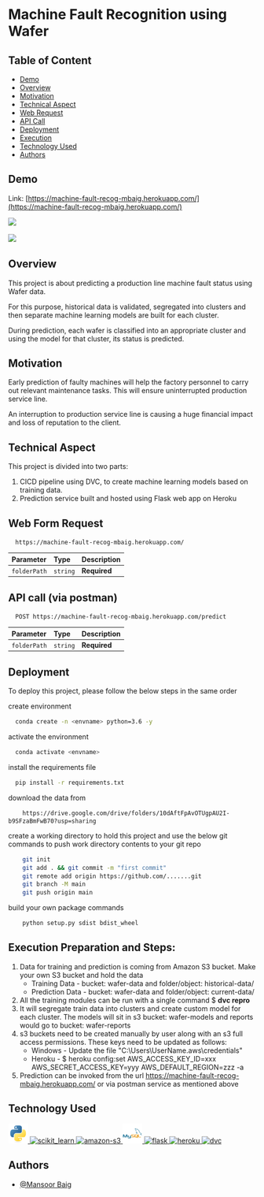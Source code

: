 
# Machine Fault Recognition using Wafer 

## Table of Content
  * [Demo](#demo)
  * [Overview](#overview)
  * [Motivation](#motivation)
  * [Technical Aspect](#technical-aspect)
  * [Web Request](#web-form-request)
  * [API Call](#api-call-via-postman)
  * [Deployment](#deployment)
  * [Execution](#execution-preparation-and-steps)
  * [Technology Used](#technology-used)
  * [Authors](#authors)
  
## Demo
Link: [https://machine-fault-recog-mbaig.herokuapp.com/](https://machine-fault-recog-mbaig.herokuapp.com/)

[![](http://img.youtube.com/vi/p_DSL-QIK64/0.jpg)](http://www.youtube.com/watch?v=p_DSL-QIK64 "Machine Fault Recognition")

[![](https://imgur.com/ZOAt16X.png)](https://machine-fault-recog-mbaig.herokuapp.com/)

## Overview
This project is about predicting a production line machine fault status using Wafer data. 

For this purpose, historical data is validated, segregated into clusters and then separate machine learning models are 
built for each cluster. 

During prediction, each wafer is classified into an appropriate cluster and using the model for that cluster, 
its status is predicted.

## Motivation
Early prediction of faulty machines will help the factory personnel to carry out relevant maintenance tasks. 
This will ensure uninterrupted production service line. 

An interruption to production service line is causing a huge financial impact and loss of reputation to the client. 

## Technical Aspect 
This project is divided into two parts:
1. CICD pipeline using DVC, to create machine learning models based on training data.
2. Prediction service built and hosted using Flask web app on Heroku

## Web Form Request

```http
  https://machine-fault-recog-mbaig.herokuapp.com/
```

| Parameter | Type     | Description                |
| :-------- | :------- | :------------------------- |
| `folderPath` | `string` | **Required** |

## API call (via postman)

```http
  POST https://machine-fault-recog-mbaig.herokuapp.com/predict
```

| Parameter | Type     | Description                |
| :-------- | :------- | :------------------------- |
| `folderPath` | `string` | **Required** |

## Deployment

To deploy this project, please follow the below steps in the same order 

create environment

```bash
  conda create -n <envname> python=3.6 -y
```

activate the environment

```bash
  conda activate <envname>
```

install the requirements file

```bash
  pip install -r requirements.txt
```

download the data from

```http
    https://drive.google.com/drive/folders/10dAftFpAvOTUgpAU2I-b9SFzaBmFwB70?usp=sharing
```

create a working directory to hold this project and use the below git commands 
to push work directory contents to your git repo

```bash
    git init
    git add . && git commit -m "first commit"
    git remote add origin https://github.com/.......git
    git branch -M main
    git push origin main
```

build your own package commands

```bash
    python setup.py sdist bdist_wheel 
```

## Execution Preparation and Steps:
1. Data for training and prediction is coming from Amazon S3 bucket. Make your own S3 bucket and hold the data
    - Training Data - bucket: wafer-data and folder/object: historical-data/
    - Prediction Data - bucket: wafer-data and folder/object: current-data/
2. All the training modules can be run with a single command $ **dvc repro**
3. It will segregate train data into clusters and create custom model for each cluster. The models will sit in 
   s3 bucket: wafer-models and reports would go to bucket: wafer-reports
4. s3 buckets need to be created manually by user along with an s3 full access permissions. 
   These keys need to be updated as follows:
   - Windows - Update the file "C:\Users\UserName\.aws\credentials" 
   - Heroku - $ heroku config:set AWS_ACCESS_KEY_ID=xxx AWS_SECRET_ACCESS_KEY=yyy AWS_DEFAULT_REGION=zzz -a <dyno-name>
5. Prediction can be invoked from the url https://machine-fault-recog-mbaig.herokuapp.com/ or via postman service
   as mentioned above

## Technology Used
<p align="left">

<a href="https://www.python.org" target="_blank"> 
<img src="https://raw.githubusercontent.com/devicons/devicon/master/icons/python/python-original.svg" alt="python" 
width="40" height="40"/> </a>

<a href="https://scikit-learn.org/" target="_blank"> 
<img src="https://upload.wikimedia.org/wikipedia/commons/0/05/Scikit_learn_logo_small.svg" alt="scikit_learn" 
width="40" height="40"/> </a>

<a href="https://aws.amazon.com/s3/" target="_blank"> 
<img src="https://panoply.io/images/integration-logos/s3.svg" alt="amazon-s3" width="40" height="40"/> </a>

<a href="https://www.mysql.com/" target="_blank"> 
<img src="https://raw.githubusercontent.com/devicons/devicon/master/icons/mysql/mysql-original-wordmark.svg" 
alt="mysql" width="40" height="40"/> </a>

<a href="https://flask.palletsprojects.com/" target="_blank"> 
<img src="https://www.vectorlogo.zone/logos/pocoo_flask/pocoo_flask-icon.svg" alt="flask" width="40" height="40"/> </a>

<a href="https://heroku.com" target="_blank"> 
<img src="https://www.vectorlogo.zone/logos/heroku/heroku-icon.svg" alt="heroku" width="40" height="40"/> </a>

<a href="https://dvc.org/" target="_blank"> 
<img src="https://icons-for-free.com/iconfiles/png/512/vscode+icons+type+dvc-1324451283933302923.png" alt="dvc" 
width="40" height="40"/> </a>

</p>


## Authors

- [@Mansoor Baig](https://github.com/MansoorAB)

  


  